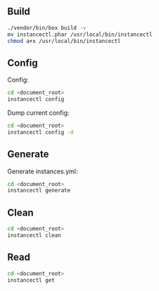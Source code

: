 
## Build
```bash
./vendor/bin/box build -v
mv instancectl.phar /usr/local/bin/instancectl
chmod a+x /usr/local/bin/instancectl
```

## Config

Config:
```bash
cd <document_root>
instancectl config
```

Dump current config:
```bash
cd <document_root>
instancectl config -d
```

## Generate

Generate instances.yml:
```bash
cd <document_root>
instancectl generate
```

## Clean

```bash
cd <document_root>
instancectl clean
```

## Read

```bash
cd <document_root>
instancectl get
```
